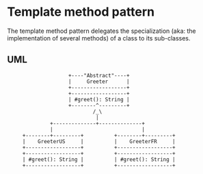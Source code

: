 # Template method pattern #
The template method pattern delegates the specialization (aka: the implementation of several methods) of a class to its sub-classes.

## UML ##

                        +----"Abstract"----+                
                        |     Greeter      |                
                        +------------------+                
                        +------------------+                               
                        | #greet(): String |                                
                        +--------^---------+                
                                /_\                         
                                 |                          
                  +--------------+--------------+           
                  |                             |           
         +--------+---------+          +--------+---------+ 
         |    GreeterUS     |          |    GreeterFR     | 
         +------------------+          +------------------+ 
         +------------------+          +------------------+ 
         | #greet(): String |          | #greet(): String | 
         +------------------+          +------------------+ 


